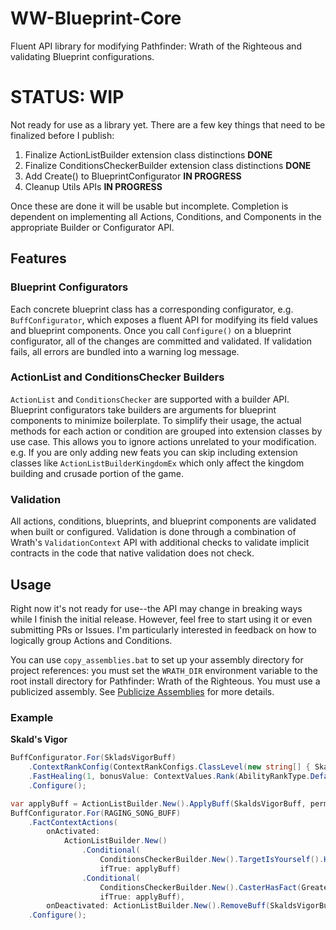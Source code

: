 # WW-Blueprint-Core

Fluent API library for modifying Pathfinder: Wrath of the Righteous and validating Blueprint configurations.

# STATUS: WIP

Not ready for use as a library yet. There are a few key things that need to be finalized before I
publish:

1. Finalize ActionListBuilder extension class distinctions **DONE**
2. Finalize ConditionsCheckerBuilder extension class distinctions **DONE**
3. Add Create() to BlueprintConfigurator **IN PROGRESS**
4. Cleanup Utils APIs **IN PROGRESS**

Once these are done it will be usable but incomplete. Completion is dependent on implementing all
Actions, Conditions, and Components in the appropriate Builder or Configurator API.

## Features

### Blueprint Configurators

Each concrete blueprint class has a corresponding configurator, e.g. `BuffConfigurator`, which exposes a fluent API for modifying its field values and blueprint components. Once you call `Configure()` on a blueprint configurator, all of the changes are committed and validated. If validation fails, all errors are bundled into a warning log message.

### ActionList and ConditionsChecker Builders

`ActionList` and `ConditionsChecker` are supported with a builder API. Blueprint configurators take builders are arguments for blueprint components to minimize boilerplate. To simplify their usage, the actual methods for each action or condition are grouped into extension classes by use case. This allows you to ignore actions unrelated to your modification. e.g. If you are only adding new feats you can skip including extension classes like `ActionListBuilderKingdomEx` which only affect the kingdom building and crusade portion of the game.

### Validation

All actions, conditions, blueprints, and blueprint components are validated when built or configured. Validation is done through a combination of Wrath's `ValidationContext` API with additional checks to validate implicit contracts in the code that native validation does not check.

## Usage

Right now it's not ready for use--the API may change in breaking ways while I finish the initial release. However, feel free to start using it or even submitting PRs or Issues. I'm particularly interested in feedback on how to logically group Actions and Conditions.

You can use `copy_assemblies.bat` to set up your assembly directory for project references: you must set the `WRATH_DIR` environment variable to the root install directory for Pathfinder: Wrath of the Righteous. You must use a publicized assembly. See [Publicize Assemblies](https://github.com/TylerGoeringer/OwlcatModdingWiki/wiki/Publicise-Assemblies) for more details.

### Example
**Skald's Vigor**
```C#
BuffConfigurator.For(SkladsVigorBuff)
    .ContextRankConfig(ContextRankConfigs.ClassLevel(new string[] { SkaldClass }).DivideByThenDoubleThenAdd1(8))
    .FastHealing(1, bonusValue: ContextValues.Rank(AbilityRankType.Default))
    .Configure();

var applyBuff = ActionListBuilder.New().ApplyBuff(SkaldsVigorBuff, permanent: true, dispellable: false);
BuffConfigurator.For(RAGING_SONG_BUFF)
    .FactContextActions(
        onActivated:
            ActionListBuilder.New()
                .Conditional(
                    ConditionsCheckerBuilder.New().TargetIsYourself().HasFact(SkaldsVigor),
                    ifTrue: applyBuff)
                .Conditional(
                    ConditionsCheckerBuilder.New().CasterHasFact(GreaterSkaldsVigor),
                    ifTrue: applyBuff),
        onDeactivated: ActionListBuilder.New().RemoveBuff(SkaldsVigorBuff))
    .Configure();
```
